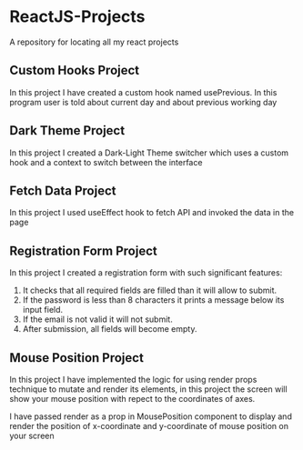 # ReactJS-Projects
A repository for locating all my react projects 

## Custom Hooks Project
In this project I have created a custom hook named usePrevious. In this program user is told about current day and about previous working day

## Dark Theme Project
In this project I created a Dark-Light Theme switcher which uses a custom hook and a context to switch between the interface

## Fetch Data Project
In this project I used useEffect hook to fetch API and invoked the data in the page

## Registration Form Project
In this project I created a registration form with such significant features:
1. It checks that all required fields are filled than it will allow to submit.
2. If the password is less than 8 characters it prints a message below its input field.
3. If the email is not valid it will not submit.
4. After submission, all fields will become empty.

## Mouse Position Project
In this project I have implemented the logic for using render props technique to mutate and render its elements, in this project the screen will show your mouse position with repect to the coordinates of axes.

I have passed render as a prop in MousePosition component to display and render the position of x-coordinate and y-coordinate of mouse position on your screen
